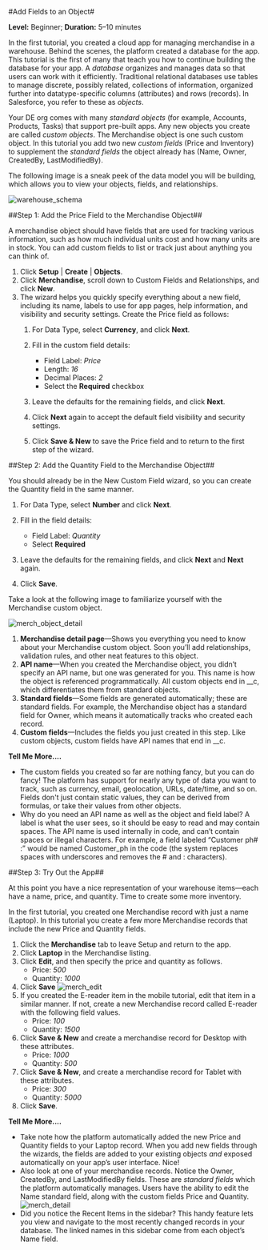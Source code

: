 #Add Fields to an Object#

**Level:** Beginner; **Duration:** 5–10 minutes

In the first tutorial, you created a cloud app for managing merchandise in a warehouse. Behind the scenes, the platform created a database for the app. This tutorial is the first of many that teach you how to continue building the database for your app. A _database_ organizes and manages data so that users can work with it efficiently. Traditional relational databases use tables to manage discrete, possibly related, collections of information, organized further into datatype-specific columns (attributes) and rows (records). In Salesforce, you refer to these as _objects_.

Your DE org comes with many _standard objects_ (for example, Accounts, Products, Tasks) that support pre-built apps. Any new objects you create are called _custom objects_. The Merchandise object is one such custom object. In this tutorial you add two new _custom fields_ (Price and Inventory) to supplement the _standard fields_ the object already has (Name, Owner, CreatedBy, LastModifiedBy).

The following image is a sneak peek of the data model you will be building, which allows you to view your objects, fields, and relationships.

![warehouse_schema](https://cloud.githubusercontent.com/assets/1034381/4133253/28c4fffc-335c-11e4-9f52-3f826737dd68.png)

##Step 1: Add the Price Field to the Merchandise Object##

A merchandise object should have fields that are used for tracking various information, such as how much individual units cost and how many units are in stock. You can add custom fields to list or track just about anything you can think of.

1. Click **Setup** | **Create** | **Objects**.
2. Click **Merchandise**, scroll down to Custom Fields and Relationships, and click **New**.
3. The wizard helps you quickly specify everything about a new field, including its name, labels to use for app pages, help information, and visibility and security settings. Create the Price field as follows:
    1. For Data Type, select **Currency**, and click **Next**.
    2. Fill in the custom field details:
        - Field Label: *Price*
        - Length: *16*
        - Decimal Places: *2*
        - Select the **Required** checkbox

    3. Leave the defaults for the remaining fields, and click **Next**.
    4. Click **Next** again to accept the default field visibility and security settings.
    5. Click **Save & New** to save the Price field and to return to the first step of the wizard.

##Step 2: Add the Quantity Field to the Merchandise Object##

You should already be in the New Custom Field wizard, so you can create the Quantity field in the same manner.

1. For Data Type, select **Number** and click **Next**.
2. Fill in the field details:
    - Field Label: *Quantity*
    - Select **Required**

3. Leave the defaults for the remaining fields, and click **Next** and **Next** again.
4. Click **Save**.

Take a look at the following image to familiarize yourself with the Merchandise custom object.

![merch_object_detail](https://cloud.githubusercontent.com/assets/1034381/4133242/28a04cc0-335c-11e4-99dd-f782dc1f2259.png)

1. **Merchandise detail page**—Shows you everything you need to know about your Merchandise custom object. Soon you’ll add relationships, validation rules, and other neat features to this object.
2. **API name**—When you created the Merchandise object, you didn’t specify an API name, but one was generated for you. This name is how the object is referenced programmatically. All custom objects end in __c, which differentiates them from standard objects.
3. **Standard fields**—Some fields are generated automatically; these are standard fields. For example, the Merchandise object has a standard field for Owner, which means it automatically tracks who created each record.
4. **Custom fields**—Includes the fields you just created in this step. Like custom objects, custom fields have API names that end in __c.

**Tell Me More....**

- The custom fields you created so far are nothing fancy, but you can do fancy! The platform has support for nearly any type of data you want to track, such as currency, email, geolocation, URLs, date/time, and so on. Fields don't just contain static values, they can be derived from formulas, or take their values from other objects.
- Why do you need an API name as well as the object and field label? A label is what the user sees, so it should be easy to read and may contain spaces. The API name is used internally in code, and can’t contain spaces or illegal characters. For example, a field labeled “Customer ph# :” would be named Customer_ph in the code (the system replaces spaces with underscores and removes the # and : characters).


##Step 3: Try Out the App##

At this point you have a nice representation of your warehouse items—each have a name, price, and quantity. Time to create some more inventory.

In the first tutorial, you created one Merchandise record with just a name (Laptop). In this tutorial you create a few more Merchandise records that include the new Price and Quantity fields.

1. Click the **Merchandise** tab to leave Setup and return to the app.
2. Click **Laptop** in the Merchandise listing.
3. Click **Edit**, and then specify the price and quantity as follows.
    - Price: *500*
    - Quantity: *1000*
5. Click **Save**
![merch_edit](https://cloud.githubusercontent.com/assets/1034381/4133240/289e5f0a-335c-11e4-85e5-7f90b934f7f8.jpg)
6. If you created the E-reader item in the mobile tutorial, edit that item in a similar manner. If not, create a new Merchandise record called E-reader with the following field values.
    - Price: *100*
    - Quantity: *1500*
7. Click **Save & New** and create a merchandise record for Desktop with these attributes.
    - Price: *1000*
    - Quantity: *500*
8. Click **Save & New**, and create a merchandise record for Tablet with these attributes.
    - Price: *300*
    - Quantity: *5000*
9. Click **Save**.

**Tell Me More....**

* Take note how the platform automatically added the new Price and Quantity fields to your Laptop record. When you add new fields through the wizards, the fields are added to your existing objects _and_ exposed automatically on your app’s user interface. Nice!
* Also look at one of your merchandise records. Notice the Owner, CreatedBy, and LastModifiedBy fields. These are _standard fields_ which the platform automatically manages. Users have the ability to edit the Name standard field, along with the custom fields Price and Quantity.
![merch_detail](https://cloud.githubusercontent.com/assets/1034381/4133239/289d0cd6-335c-11e4-940a-98b7d287d721.png)  
* Did you notice the Recent Items in the sidebar? This handy feature lets you view and navigate to the most recently changed records in your database. The linked names in this sidebar come from each object’s Name field.
 
